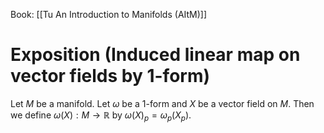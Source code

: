 Book: [[Tu An Introduction to Manifolds (AItM)]]
# Exposition (Induced linear map on vector fields by 1-form)
Let $M$ be a manifold.
Let $\omega$ be a $1$-form and $X$ be a vector field on $M$.
Then we define $\omega(X):M\to \mathbb{R}$ by $\omega(X)_{p}=\omega_{p}(X_{p})$.